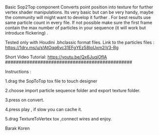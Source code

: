 Basic Sop2Top component
Converts point position into texture for further vertex shader manipulations.
Its very basic but can be very handy, maybe the community will might want to develop it further .
For best results use same particle count in every file.
If not possible make sure the first frame contain the max number of particles in your sequence (it will work but introduce flickering) .

Tested only with Houdini .bhclassic format files.
Link to the particles files :
https://1drv.ms/u/s!AtOqq6vc31EFgYEz58IoUxm2iV3-Rg

Short Video Tutorial: 
https://youtu.be/Qx6JuqjOfIA
###############################################

Instructions  :

1.drag the SopToTop tox file to touch designer 
 
2.choose import particle sequence folder and export texture folder.

3.press on convert.

4.press play , if slow you can cache it.

5.drag TextureToVertex tox ,connect wires and enjoy.
 
Barak Koren

